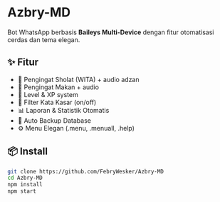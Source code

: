 # Azbry-MD
Bot WhatsApp berbasis **Baileys Multi-Device** dengan fitur otomatisasi cerdas dan tema elegan.

## ✨ Fitur
- 🕋 Pengingat Sholat (WITA) + audio adzan  
- 🍱 Pengingat Makan + audio  
- 💬 Level & XP system  
- 🤬 Filter Kata Kasar (on/off)  
- 📊 Laporan & Statistik Otomatis  
- 💾 Auto Backup Database  
- ⚙️ Menu Elegan (.menu, .menuall, .help)

## 📦 Install
```bash
git clone https://github.com/FebryWesker/Azbry-MD
cd Azbry-MD
npm install
npm start
